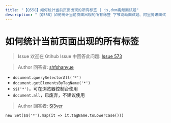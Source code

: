```yaml
---
title: "【Q558】如何统计当前页面出现的所有标签 | js,dom高频面试题"
description: "【Q558】如何统计当前页面出现的所有标签 字节跳动面试题、阿里腾讯面试题、美团小米面试题。"
---
```


# 如何统计当前页面出现的所有标签

> Issue
> 欢迎在 Gtihub Issue 中回答此问题: [Issue 573](https://github.com/shfshanyue/Daily-Question/issues/573)

> Author
> 回答者: [shfshanyue](https://github.com/shfshanyue)

- `document.querySelectorAll('*')`
- `document.getElementsByTagName('*')`
- `$$('*')`，可在浏览器控制台使用
- `document.all`，已废弃，不建议使用

> Author
> 回答者: [Si3ver](https://github.com/Si3ver)

`new Set($$('*').map(it => it.tagName.toLowerCase()))`
